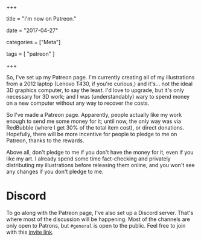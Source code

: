 +++

title = "I'm now on Patreon."

date = "2017-04-27"

categories = ["Meta"]

tags = [
     "patreon"
]

+++

So, I've set up my Patreon page. I'm currently creating all of my
illustrations from a 2012 laptop (Lenovo T430, if you're curious,) and
it's... not the ideal 3D graphics computer, to say the least. I'd love
to upgrade, but it's only necessary for 3D work; and I was
(understandably) wary to spend money on a new computer without any way
to recover the costs.

So I've made a Patreon page. Apparently, people actually like my work
enough to send me some money for it; until now, the only way was via
RedBubble (where I get 30% of the total item cost), or direct
donations. Hopefully, there will be more incentive for people to
pledge to me on Patreon, thanks to the rewards.

Above all, don't pledge to me if you don't have the money for it, even
if you like my art. I already spend some time fact-checking and
privately distributing my illustrations before releasing them online,
and you won't see any changes if you don't pledge to me.

<!--more-->

# Discord

To go along with the Patreon page, I've also set up a Discord
server. That's where most of the discussion will be happening. Most of
the channels are only open to Patrons, but `#general` is open to the
public. Feel free to join with this
[invite link](https://discord.gg/dSxdGtr).
